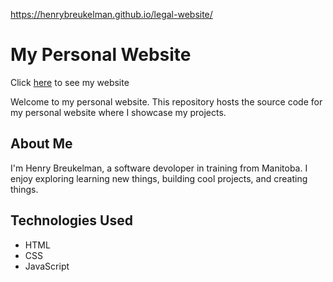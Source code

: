 https://henrybreukelman.github.io/legal-website/
# My Personal Website

Click [here](https://henrybreukelman.github.io/legal-website/) to see my website

Welcome to my personal website. This repository hosts the source code for my personal website where I showcase my projects.

## About Me

I'm Henry Breukelman, a software devoloper in training from Manitoba. I enjoy exploring learning new things, building cool projects, and creating things. 

## Technologies Used

- HTML
- CSS
- JavaScript
